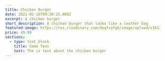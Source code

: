 ```yaml
---
title: Chicken Burger
date: 2021-02-16T09:30:15.866Z
excerpt: A chicken burger
short_description: A chicken burger that looks like a leather bag
featured-image: https://res.cloudinary.com/doqfxofg6/image/upload/v1613035100/samples/ecommerce/leather-bag-gray.jpg
price: 49.99
sections:
  - type: text_block
    title: Some Text
    text: The is text about the chicken burger
---
```

